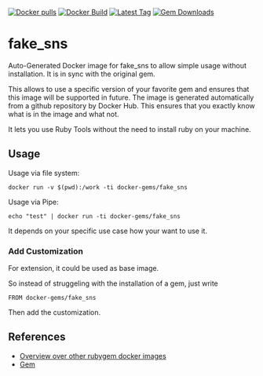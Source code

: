 [![Docker pulls](https://img.shields.io/docker/pulls/rubygem/fake_sns.svg)](https://hub.docker.com/r/rubygem/fake_sns/)
[![Docker Build](https://img.shields.io/docker/automated/rubygem/fake_sns.svg)](https://hub.docker.com/r/rubygem/fake_sns/)
[![Latest Tag](https://img.shields.io/github/tag/docker-rubygem/fake_sns.svg)](https://hub.docker.com/r/rubygem/fake_sns/)
[![Gem Downloads](https://img.shields.io/gem/dt/fake_sns.svg)](https://rubygems.org/gems/fake_sns/)
# fake_sns

Auto-Generated Docker image for fake_sns to allow simple usage without installation.
It is in sync with the original gem.

This allows to use a specific version of your favorite gem and ensures that this image will be supported in future.
The image is generated automatically from a github repository by Docker Hub.
This ensures that you exactly know what is in the image and what not.

It lets you use Ruby Tools without the need to install ruby on your machine.

## Usage

Usage via file system:

`docker run -v $(pwd):/work -ti docker-gems/fake_sns`

Usage via Pipe:

`echo "test" | docker run -ti docker-gems/fake_sns`

It depends on your specific use case how your want to use it.

### Add Customization

For extension, it could be used as base image.

So instead of struggeling with the installation of a gem, just write

`FROM docker-gems/fake_sns`

Then add the customization.

## References

 - [Overview over other rubygem docker images](https://github.com/thinkbot/docker-rubygem)
 - [Gem](https://rubygems.org/gems/fake_sns/)
